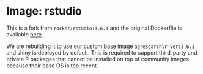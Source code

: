 # Image: rstudio

This is a fork from `rocker/rstudio:3.6.3` and the original Dockerfile is
available
[here](https://github.com/rocker-org/rocker-versioned/blob/master/rstudio/3.6.3.Dockerfile).

We are rebuilding it to use our custom base image `agresearch\r-ver:3.6.3` and
shiny is deployed by default. This is required to support third-party and
private R packages that cannot be installed on top of community images because
their base OS is too recent.
